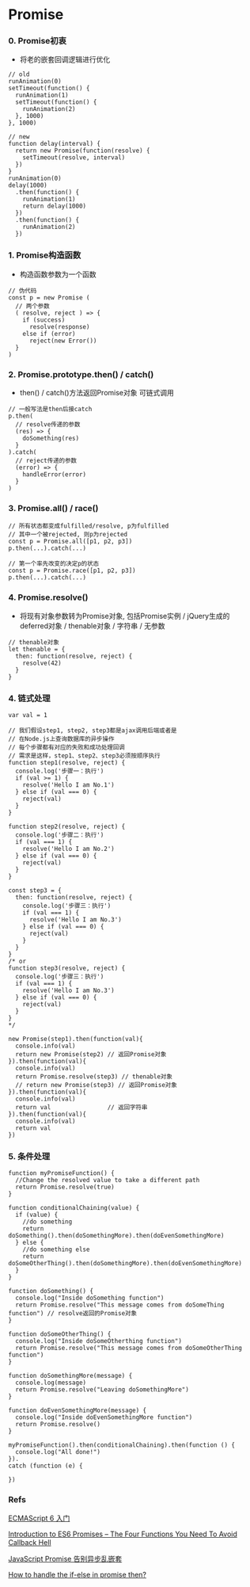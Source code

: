 # Promise #

### 0. Promise初衷 ###

- 将老的嵌套回调逻辑进行优化

<!-- lang:javascript-->
    // old
    runAnimation(0)
    setTimeout(function() {
      runAnimation(1)
      setTimeout(function() {
        runAnimation(2)
      }, 1000)
    }, 1000)

    // new
    function delay(interval) {
      return new Promise(function(resolve) {
        setTimeout(resolve, interval)
      })
    }
    runAnimation(0)
    delay(1000)
      .then(function() {
        runAnimation(1)
        return delay(1000)
      })
      .then(function() {
        runAnimation(2)
      })

### 1. Promise构造函数  ###

- 构造函数参数为一个函数

<!-- lang:javascript-->
    // 伪代码
    const p = new Promise (
      // 两个参数
      ( resolve, reject ) => {
        if (success)
          resolve(response)
        else if (error)
          reject(new Error())
      }
    )

### 2. Promise.prototype.then() / catch()  ###

- then() / catch()方法返回Promise对象 可链式调用

<!-- lang:javascript-->
    // 一般写法是then后接catch
    p.then(
      // resolve传递的参数
      (res) => {
        doSomething(res)
      }
    ).catch(
      // reject传递的参数
      (error) => {
        handleError(error)
      }
    )

### 3. Promise.all() / race()  ###

<!-- lang:javascript-->
    // 所有状态都变成fulfilled/resolve, p为fulfilled
    // 其中一个被rejected, 则p为rejected
    const p = Promise.all([p1, p2, p3])
    p.then(...).catch(...)

    // 第一个率先改变的决定p的状态
    const p = Promise.race([p1, p2, p3])
    p.then(...).catch(...)

### 4. Promise.resolve() ###

- 将现有对象参数转为Promise对象, 包括Promise实例 / jQuery生成的deferred对象 / thenable对象 / 字符串 / 无参数

<!-- lang:javascript-->
    // thenable对象
    let thenable = {
      then: function(resolve, reject) {
        resolve(42)
      }
    }

### 4. 链式处理 ###

<!-- lang:javascript-->
    var val = 1

    // 我们假设step1, step2, step3都是ajax调用后端或者是
    // 在Node.js上查询数据库的异步操作
    // 每个步骤都有对应的失败和成功处理回调
    // 需求是这样，step1、step2、step3必须按顺序执行
    function step1(resolve, reject) {
      console.log('步骤一：执行')
      if (val >= 1) {
        resolve('Hello I am No.1')
      } else if (val === 0) {
        reject(val)
      }
    }

    function step2(resolve, reject) {
      console.log('步骤二：执行')
      if (val === 1) {
        resolve('Hello I am No.2')
      } else if (val === 0) {
        reject(val)
      }
    }

    const step3 = {
      then: function(resolve, reject) {
        console.log('步骤三：执行')
        if (val === 1) {
          resolve('Hello I am No.3')
        } else if (val === 0) {
          reject(val)
        }
      }
    }
    /* or
    function step3(resolve, reject) {
      console.log('步骤三：执行')
      if (val === 1) {
        resolve('Hello I am No.3')
      } else if (val === 0) {
        reject(val)
      }
    }
    */

    new Promise(step1).then(function(val){
      console.info(val)
      return new Promise(step2) // 返回Promise对象
    }).then(function(val){
      console.info(val)
      return Promise.resolve(step3) // thenable对象
      // return new Promise(step3) // 返回Promise对象
    }).then(function(val){
      console.info(val)
      return val                // 返回字符串
    }).then(function(val){
      console.info(val)
      return val
    })

### 5. 条件处理 ###

<!-- lang:javascript-->
    function myPromiseFunction() {
      //Change the resolved value to take a different path
      return Promise.resolve(true)
    }

    function conditionalChaining(value) {
      if (value) {
        //do something
        return doSomething().then(doSomethingMore).then(doEvenSomethingMore)
      } else {
        //do something else
        return doSomeOtherThing().then(doSomethingMore).then(doEvenSomethingMore)
      }
    }

    function doSomething() {
      console.log("Inside doSomething function")
      return Promise.resolve("This message comes from doSomeThing function") // resolve返回的Promise对象
    }

    function doSomeOtherThing() {
      console.log("Inside doSomeOtherthing function")
      return Promise.resolve("This message comes from doSomeOtherThing function")
    }

    function doSomethingMore(message) {
      console.log(message)
      return Promise.resolve("Leaving doSomethingMore")
    }

    function doEvenSomethingMore(message) {
      console.log("Inside doEvenSomethingMore function")
      return Promise.resolve()
    }

    myPromiseFunction().then(conditionalChaining).then(function () {
      console.log("All done!")
    }).
    catch (function (e) {

    })

### Refs ###

[ECMAScript 6 入门](http://es6.ruanyifeng.com/#README)

[Introduction to ES6 Promises – The Four Functions You Need To Avoid Callback Hell](http://jamesknelson.com/grokking-es6-promises-the-four-functions-you-need-to-avoid-callback-hell/)

[JavaScript Promise 告别异步乱嵌套](https://segmentfault.com/a/1190000002395343)

[How to handle the if-else in promise then?](https://stackoverflow.com/questions/33257412/how-to-handle-the-if-else-in-promise-then)
